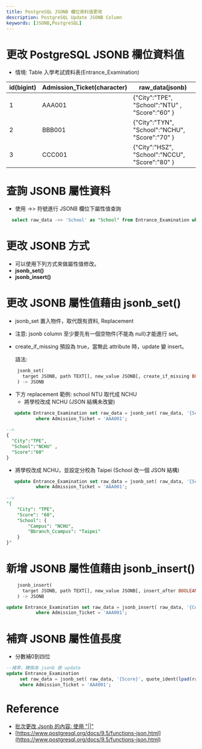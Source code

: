 ```yaml
---
title: PostgreSQL JSONB 欄位資料值更改
description: PostgreSQL Update JSONB Column
keywords: [JSONB,PostgreSQL]
---
```


# 更改 PostgreSQL JSONB 欄位資料值
* 情境: Table 入學考試資料表(Entrance_Examination)

|  id(bigint)  |  Admission_Ticket(character)  |             raw_data(jsonb)        |
|----------------|-------------------------------|-----------------------------|
|      1       |           AAA001              |  \{"City":"TPE", "School":"NTU" , "Score":"60" \}  |
|      2       |           BBB001              |  \{"City":"TYN", "School":"NCHU", "Score":"70" \}   |
|      3       |           CCC001              |  \{"City":"HSZ", "School":"NCCU", "Score":"80" \}   |



# 查詢 JSONB 屬性資料
* 使用 ->> 符號進行 JSONB 欄位下屬性值查詢

```sql
  select raw_data ->> 'School' as "School" from Entrance_Examination where Admission_Ticket = 'AAA001';
```

# 更改 JSONB 方式
* 可以使用下列方式來做屬性值修改。
* __jsonb_set()__
* __jsonb_insert()__ 


# 更改 JSONB 屬性值藉由 jsonb_set()
* jsonb_set 置入物件，取代既有資料, Replacement  
* 注意: jsonb column 至少要先有一個空物件(不能為 null)才能進行 set。  
* create_if_missing 預設為 true，當無此 attribute 時，update 變 insert。  


  語法:  
  
```sql
	jsonb_set(
	  target JSONB, path TEXT[], new_value JSONB[, create_if_missing BOOLEAN]
	) -> JSONB
```

* 下方 replacement 範例: school NTU 取代成 NCHU
  * 將學校改成 NCHU (JSON 結構未改變)
  
```sql
   update Entrance_Examination set raw_data = jsonb_set( raw_data, '{School}', '"NCHU"'::jsonb )
           where Admission_Ticket = 'AAA001';
           
-->
{
  "City":"TPE", 
  "School":"NCHU" , 
  "Score":"60"  
}
```


  * 將學校改成 NCHU，並設定分校為 Taipei (School 改一個 JSON 結構)
  
```sql
   update Entrance_Examination set raw_data = jsonb_set( raw_data, '{School}', '{"Campus":"NCHU", "Branch_Campus":"Taipei"}' )
           where Admission_Ticket = 'AAA001';
           
-->
"{
    "City": "TPE",
    "Score": "60",
    "School": {
        "Campus": "NCHU",
        "Bbranch_Ccampus": "Taipei"
    }
}"           
```


# 新增  JSONB 屬性值藉由 jsonb_insert() 
```sql
	jsonb_insert(
	  target JSONB, path TEXT[], new_value JSONB[, insert_after BOOLEAN]
	) -> JSONB
```

```sql
update Entrance_Examination set raw_data = jsonb_insert( raw_data, '{Country}', '"TW"'::jsonb )
           where Admission_Ticket = 'AAA001';
```



# 補齊 JSONB 屬性值長度
* 分數補0到四位

```sql
--補零，轉換為 jsonb 做 update
update Entrance_Examination 
     set raw_data = jsonb_set( raw_data, '{Score}', quote_ident(lpad(raw_data ->> 'Score', 4, '0'))::jsonb )
     where Admission_Ticket = 'AAA001';
```


# Reference
* [批次更改 Jsonb 的內容: 使用 "||"](https://stackoverflow.com/questions/40583639/update-multiple-values-in-a-jsonb-data-in-postgresql)
* [https://www.postgresql.org/docs/9.5/functions-json.html](https://www.postgresql.org/docs/9.5/functions-json.html)
